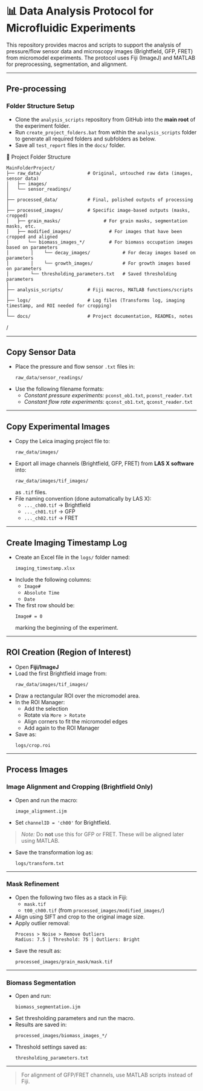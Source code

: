 # 📊 Data Analysis Protocol for Microfluidic Experiments

This repository provides macros and scripts to support the analysis of pressure/flow sensor data and microscopy images (Brightfield, GFP, FRET) from micromodel experiments. The protocol uses Fiji (ImageJ) and MATLAB for preprocessing, segmentation, and alignment.

---

## **Pre-processing**

### **Folder Structure Setup**
- Clone the `analysis_scripts` repository from GitHub into the **main root** of the experiment folder.
- Run `create_project_folders.bat` from within the `analysis_scripts` folder to generate all required folders and subfolders as below.
- Save all `test_report` files in the `docs/` folder.

📁 Project Folder Structure

```
MainFolderProject/
├── raw_data/                 # Original, untouched raw data (images, sensor data)
│   ├── images/
│   └── sensor_readings/
│
├── processed_data/           # Final, polished outputs of processing
│
├── processed_images/         # Specific image-based outputs (masks, cropped)
│   ├── grain_masks/                # For grain masks, segmentation masks, etc.
│   ├── modified_images/              # For images that have been cropped and aligned
│       └── biomass_images_*/         # For biomass occupation images based on parameters
│        │    └── decay_images/            # For decay images based on parameters
│        │    └── growth_images/           # For growth images based on parameters
│        └── thresholding_parameters.txt   # Saved thresholding parameters
│
├── analysis_scripts/         # Fiji macros, MATLAB functions/scripts
│
├── logs/                     # Log files (Transforms log, imaging timestamp, and ROI needed for cropping)
│
└── docs/                     # Project documentation, READMEs, notes
```
/

---

## **Copy Sensor Data**
- Place the pressure and flow sensor `.txt` files in:
  ```
  raw_data/sensor_readings/
  ```
- Use the following filename formats:
  - *Constant pressure experiments:* `pconst_ob1.txt`, `pconst_reader.txt`
  - *Constant flow rate experiments:* `qconst_ob1.txt`, `qconst_reader.txt`

---

## **Copy Experimental Images**
- Copy the Leica imaging project file to:
  ```
  raw_data/images/
  ```
- Export all image channels (Brightfield, GFP, FRET) from **LAS X software** into:
  ```
  raw_data/images/tif_images/
  ```
  as `.tif` files.
- File naming convention (done automatically by LAS X):
  - `..._ch00.tif` → Brightfield
  - `..._ch01.tif` → GFP
  - `..._ch02.tif` → FRET

---

## **Create Imaging Timestamp Log**
- Create an Excel file in the `logs/` folder named:
  ```
  imaging_timestamp.xlsx
  ```
- Include the following columns:
  - `Image#`
  - `Absolute Time`
  - `Date`
- The first row should be:
  ```
  Image# = 0
  ```
  marking the beginning of the experiment.

---

## **ROI Creation (Region of Interest)**
- Open **Fiji/ImageJ**
- Load the first Brightfield image from:
  ```
  raw_data/images/tif_images/
  ```
- Draw a rectangular ROI over the micromodel area.
- In the ROI Manager:
  - Add the selection
  - Rotate via `More > Rotate`
  - Align corners to fit the micromodel edges
  - Add again to the ROI Manager
- Save as:
  ```
  logs/crop.roi
  ```

---

## **Process Images**

### **Image Alignment and Cropping (Brightfield Only)**
- Open and run the macro:
  ```
  image_alignment.ijm
  ```
- Set `channelID = 'ch00'` for Brightfield.
> *Note:* Do **not** use this for GFP or FRET. These will be aligned later using MATLAB.
- Save the transformation log as:
  ```
  logs/transform.txt
  ```

---

### **Mask Refinement**
- Open the following two files as a stack in Fiji:
  - `mask.tif`
  - `t00_ch00.tif` (from `processed_images/modified_images/`)
- Align using SIFT and crop to the original image size.
- Apply outlier removal:
  ```
  Process > Noise > Remove Outliers
  Radius: 7.5 | Threshold: 75 | Outliers: Bright
  ```
- Save the result as:
  ```
  processed_images/grain_mask/mask.tif
  ```

---

### **Biomass Segmentation**
- Open and run:
  ```
  biomass_segmentation.ijm
  ```
- Set thresholding parameters and run the macro.
- Results are saved in:
  ```
  processed_images/biomass_images_*/
  ```
- Threshold settings saved as:
  ```
  thresholding_parameters.txt
  ```

---

> For alignment of GFP/FRET channels, use MATLAB scripts instead of Fiji.
